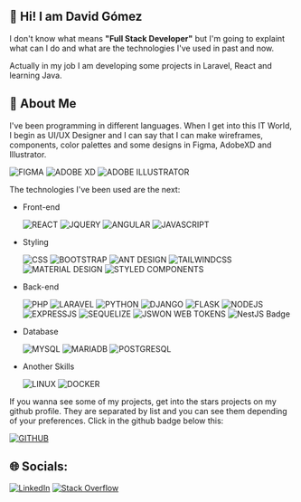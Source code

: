 ## 👋 Hi! I am David Gómez

I don't know what means **"Full Stack Developer"** but I'm going to explaint what can I do and what are the technologies I've used in past and now. 

Actually in my job I am developing some projects in Laravel, React and learning Java. 

## 📄 About Me

I've been programming in different languages. When I get into this IT World, I begin as UI/UX Designer and I can say that I can make wireframes, components, color palettes and some designs in Figma, AdobeXD and Illustrator. 

![FIGMA](https://img.shields.io/badge/Figma-F24E1E?style=for-the-badge&logo=figma&logoColor=white) ![ADOBE XD](https://img.shields.io/badge/Adobe%20XD-470137?style=for-the-badge&logo=Adobe%20XD&logoColor=#FF61F6) ![ADOBE ILLUSTRATOR](https://img.shields.io/badge/Adobe%20Illustrator-FF9A00?style=for-the-badge&logo=adobe%20illustrator&logoColor=white)

The technologies I've been used are the next:
- Front-end

  ![REACT](https://img.shields.io/badge/React-20232A?style=for-the-badge&logo=react&logoColor=61DAFB) ![JQUERY](https://img.shields.io/badge/jQuery-0769AD?style=for-the-badge&logo=jquery&logoColor=white) ![ANGULAR](https://img.shields.io/badge/Angular-DD0031?style=for-the-badge&logo=angular&logoColor=white) ![JAVASCRIPT](https://img.shields.io/badge/JavaScript-323330?style=for-the-badge&logo=javascript&logoColor=F7DF1E)
- Styling 

  ![CSS](https://img.shields.io/badge/CSS3-1572B6?style=for-the-badge&logo=css3&logoColor=white) ![BOOTSTRAP](https://img.shields.io/badge/Bootstrap-563D7C?style=for-the-badge&logo=bootstrap&logoColor=white) ![ANT DESIGN](https://img.shields.io/badge/Ant%20Design-0170FE?logo=antdesign&logoColor=fff&style=for-the-badge) ![TAILWINDCSS](https://img.shields.io/badge/Tailwind_CSS-38B2AC?style=for-the-badge&logo=tailwind-css&logoColor=white) ![MATERIAL DESIGN](https://img.shields.io/badge/Material%20Design-757575?logo=materialdesign&logoColor=fff&style=for-the-badge) ![STYLED COMPONENTS](https://img.shields.io/badge/styled--components-DB7093?style=for-the-badge&logo=styled-components&logoColor=white)
- Back-end

  ![PHP](https://img.shields.io/badge/PHP-777BB4?style=for-the-badge&logo=php&logoColor=white) ![LARAVEL](https://img.shields.io/badge/Laravel-FF2D20?style=for-the-badge&logo=laravel&logoColor=white) ![PYTHON](https://img.shields.io/badge/Python-14354C?style=for-the-badge&logo=python&logoColor=white) ![DJANGO](https://img.shields.io/badge/Django-092E20?style=for-the-badge&logo=django&logoColor=white) ![FLASK](https://img.shields.io/badge/Flask-000000?style=for-the-badge&logo=flask&logoColor=white) ![NODEJS](https://img.shields.io/badge/Node.js-43853D?style=for-the-badge&logo=node.js&logoColor=white) ![EXPRESSJS](https://img.shields.io/badge/Express-000?logo=express&logoColor=fff&style=for-the-badge) ![SEQUELIZE](https://img.shields.io/badge/sequelize-323330?style=for-the-badge&logo=sequelize&logoColor=blue) ![JSWON WEB TOKENS](https://img.shields.io/badge/json%20web%20tokens-323330?style=for-the-badge&logo=json-web-tokens&logoColor=pink) ![NestJS Badge](https://img.shields.io/badge/NestJS-E0234E?logo=nestjs&logoColor=fff&style=for-the-badge)
- Database

  ![MYSQL](https://img.shields.io/badge/MySQL-00000F?style=for-the-badge&logo=mysql&logoColor=white) ![MARIADB](https://img.shields.io/badge/MariaDB-003545?style=for-the-badge&logo=mariadb&logoColor=white) ![POSTGRESQL](https://img.shields.io/badge/PostgreSQL-316192?style=for-the-badge&logo=postgresql&logoColor=white)

- Another Skills

  ![LINUX](https://img.shields.io/badge/Linux-FCC624?style=for-the-badge&logo=linux&logoColor=black) ![DOCKER](https://img.shields.io/badge/Docker-2496ED?logo=docker&logoColor=fff&style=for-the-badge)

If you wanna see some of my projects, get into the stars projects on my github profile. They are separated by list and you can see them depending of your preferences. Click in the github badge below this:
     
  [![GITHUB](https://img.shields.io/badge/GitHub-181717?logo=github&logoColor=fff&style=for-the-badge)](https://github.com/dabydat?tab=stars) 

## 🌐 Socials:
[![LinkedIn](https://img.shields.io/badge/LinkedIn-%230077B5.svg?logo=linkedin&logoColor=white)](https://www.linkedin.com/in/david-g%C3%B3mez-501b85169/) [![Stack Overflow](https://img.shields.io/badge/-Stackoverflow-FE7A16?logo=stack-overflow&logoColor=white)](https://es.stackoverflow.com/users/171364/dabydat) 


